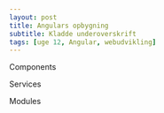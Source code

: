 ```yaml
---
layout: post
title: Angulars opbygning
subtitle: Kladde underoverskrift
tags: [uge 12, Angular, webudvikling]
---
```


Components

Services

Modules
